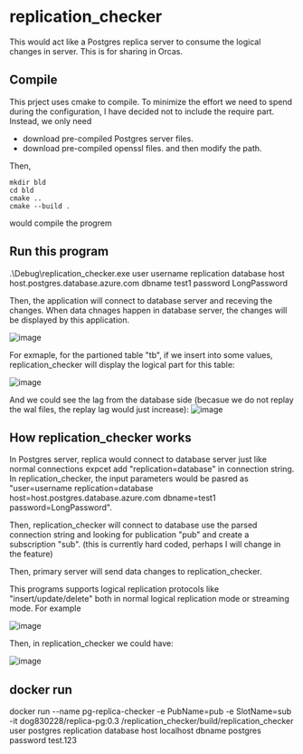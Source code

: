 # replication_checker
This would act like a Postgres replica server to consume the logical changes in server. This is for sharing in Orcas.

## Compile
This prject uses cmake to compile. To minimize the effort we need to spend during the configuration, I have decided not to include the require part. Instead, we only need
- download pre-compiled Postgres server files.
- download pre-compiled openssl files.
and then modify the path.

Then, 
```
mkdir bld
cd bld
cmake ..
cmake --build .
```
would compile the progrem

## Run this program
.\Debug\replication_checker.exe user username replication database host host.postgres.database.azure.com dbname test1 password LongPassword

Then, the application will connect to database server and receving the changes. When data chnages happen in database server, the changes will be displayed by this application.


![image](https://github.com/fkfk000/replication_checker/assets/14956155/a5d65fb9-75ea-45a7-b606-a44414afe6f4)

For exmaple, for the partioned table "tb", if we insert into some values, replication_checker will display the logical part for this table:

![image](https://github.com/fkfk000/replication_checker/assets/14956155/59cf1da8-5eb6-44c8-b6f8-4bd33f40c422)

And we could see the lag from the database side (becasue we do not replay the wal files, the replay lag would just increase):
![image](https://github.com/fkfk000/replication_checker/assets/14956155/09b94fbe-c181-46c0-8dc3-6fd0676281b0)



## How replication_checker works
In Postgres server, replica would connect to database server just like normal connections expcet add "replication=database" in connection string. In replication_checker, the input parameters would be pasred as "user=username replication=database host=host.postgres.database.azure.com dbname=test1 password=LongPassword".

Then, replication_checker will connect to database use the parsed connection string and looking for publication "pub" and create a subscription "sub". (this is currently hard coded, perhaps I will change in the feature)

Then, primary server will send data changes to replication_checker. 

This programs supports logical replication protocols like "insert/update/delete" both in normal logical replication mode or streaming mode. For example

![image](https://github.com/fkfk000/replication_checker/assets/14956155/1764d4a4-0710-4008-90d6-80adefb3cbff)

Then, in replication_checker we could have:


![image](https://github.com/fkfk000/replication_checker/assets/14956155/96ef0414-dff8-4ab4-b28f-643c4bf63b33)


## docker run

docker run --name pg-replica-checker -e PubName=pub -e SlotName=sub -it dog830228/replica-pg:0.3 /replication_checker/build/replication_checker user postgres replication database host localhost dbname postgres password test.123










